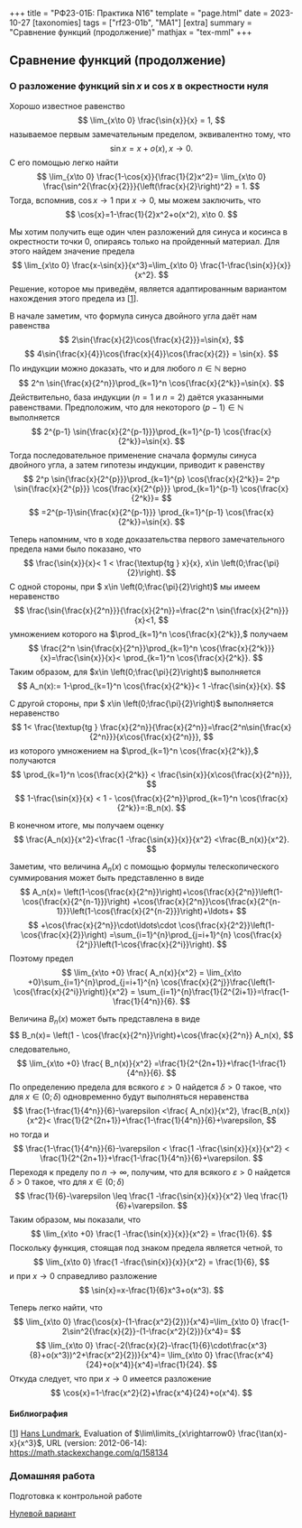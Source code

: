 +++
title = "РФ23-01Б: Практика N16"
template = "page.html"
date = 2023-10-27
[taxonomies]
tags = ["rf23-01b", "MA1"]
[extra]
summary = "Сравнение функций (продолжение)"
mathjax = "tex-mml"
+++

<!-- more -->
## Сравнение функций (продолжение)

### О разложение функций $\sin{x}$ и $\cos{x}$ в окрестности нуля

Хорошо известное равенство 
$$
    \lim_{x\to 0} \frac{\sin{x}}{x} = 1,
$$
называемое первым замечательным пределом, эквивалентно тому, что
$$
    \sin{x} = x + o(x), x\to 0.
$$
С его помощью легко найти
$$
    \lim_{x\to 0} \frac{1-\cos{x}}{\frac{1}{2}x^2}= \lim_{x\to 0} \frac{\sin^2{\frac{x}{2}}}{\left(\frac{x}{2}\right)^2} = 1.
$$
Тогда, вспомнив, $\cos{x}\to 1$ при $x\to 0$, мы можем заключить, что
$$
    \cos{x}=1-\frac{1}{2}x^2+o(x^2), x\to 0.
$$

Мы хотим получить еще один член разложений для синуса и косинса  в окрестности точки $0,$ 
опираясь только на пройденный материал. Для этого найдем значение предела
$$
    \lim_{x\to 0} \frac{x-\sin{x}}{x^3}=\lim_{x\to 0} \frac{1-\frac{\sin{x}}{x}}{x^2}.
$$
Решение, которое мы приведём, является адаптированным вариантом нахождения этого предела из [<a href="#1">1</a>].

В начале заметим, что формула синуса двойного угла даёт нам равенства
$$
    2\sin{\frac{x}{2}\cos{\frac{x}{2}}}=\sin{x},
$$
$$
    4\sin{\frac{x}{4}}\cos{\frac{x}{4}}\cos{\frac{x}{2}} = \sin{x}.
$$
По индукции можно доказать, что и для любого $n\in\mathbb{N}$ верно
$$
    2^n \sin{\frac{x}{2^n}}\prod_{k=1}^n \cos{\frac{x}{2^k}}=\sin{x}.
$$
Действительно, база индукции ($n=1$ и $n=2$) даётся указанными равенствами. 
Предположим, что для некоторого
$(p-1)\in\mathbb{N}$ выполняется
$$
    2^{p-1} \sin{\frac{x}{2^{p-1}}}\prod_{k=1}^{p-1} \cos{\frac{x}{2^k}}=\sin{x}.
$$
Тогда последовательное применение сначала формулы синуса двойного угла, а затем гипотезы индукции,
приводит к равенству
$$
    2^p \sin{\frac{x}{2^{p}}}\prod_{k=1}^{p} \cos{\frac{x}{2^k}}=
    2^p \sin{\frac{x}{2^{p}}} \cos{\frac{x}{2^{p}}} \prod_{k=1}^{p-1} \cos{\frac{x}{2^k}}=
$$
$$
    =2^{p-1}\sin{\frac{x}{2^{p-1}}} \prod_{k=1}^{p-1} \cos{\frac{x}{2^k}}=\sin{x}.
$$



Теперь напомним, что в ходе доказательства первого замечательного предела нами было показано, что
$$
    \frac{\sin{x}}{x}< 1 < \frac{\textup{tg } x}{x}, x\in \left(0;\frac{\pi}{2}\right).
$$
С одной стороны, при $ x\in \left(0;\frac{\pi}{2}\right)$ мы имеем неравенство
$$
    \frac{\sin{\frac{x}{2^n}}}{\frac{x}{2^n}}=\frac{2^n \sin{\frac{x}{2^n}}}{x}<1,
$$
умножением которого на $\prod_{k=1}^n \cos{\frac{x}{2^k}},$ получаем
$$
    \frac{2^n \sin{\frac{x}{2^n}}\prod_{k=1}^n \cos{\frac{x}{2^k}}}{x}=\frac{\sin{x}}{x}< \prod_{k=1}^n \cos{\frac{x}{2^k}}.
$$
Таким образом, для $x\in \left(0;\frac{\pi}{2}\right)$ выполняется
$$
    A_n(x):= 1-\prod_{k=1}^n \cos{\frac{x}{2^k}}< 1 -\frac{\sin{x}}{x}.
$$

С другой стороны, при $ x\in \left(0;\frac{\pi}{2}\right)$ выполняется неравенство
$$
    1< \frac{\textup{tg } \frac{x}{2^n}}{\frac{x}{2^n}}=\frac{2^n\sin{\frac{x}{2^n}}}{x\cos{\frac{x}{2^n}}},
$$
из которого умножением на $\prod_{k=1}^n \cos{\frac{x}{2^k}},$ получаются
$$
    \prod_{k=1}^n \cos{\frac{x}{2^k}} < \frac{\sin{x}}{x\cos{\frac{x}{2^n}}},
$$
$$
    1-\frac{\sin{x}}{x} < 1 - \cos{\frac{x}{2^n}}\prod_{k=1}^n \cos{\frac{x}{2^k}}=:B_n(x).
$$

В конечном итоге, мы получаем оценку
$$
    \frac{A_n(x)}{x^2}<\frac{1 -\frac{\sin{x}}{x}}{x^2} <\frac{B_n(x)}{x^2}.
$$


Заметим, что величина $A_n(x)$ с помощью формулы телескопического суммирования может быть представленно в виде
$$
    A_n(x)= \left(1-\cos{\frac{x}{2^n}}\right)+\cos{\frac{x}{2^n}}\left(1-\cos{\frac{x}{2^{n-1}}}\right)
    +\cos{\frac{x}{2^n}}\cos{\frac{x}{2^{n-1}}}\left(1-\cos{\frac{x}{2^{n-2}}}\right)+\ldots+
$$
$$
    +\cos{\frac{x}{2^n}}\cdot\ldots\cdot \cos{\frac{x}{2^2}}\left(1-\cos{\frac{x}{2}}\right)
    =\sum_{i=1}^{n}\prod_{j=i+1}^{n} \cos{\frac{x}{2^j}}\left(1-\cos{\frac{x}{2^i}}\right).
$$
Поэтому   предел
$$
    \lim_{x\to +0} \frac{ A_n(x)}{x^2} = \lim_{x\to +0}\sum_{i=1}^{n}\prod_{j=i+1}^{n} \cos{\frac{x}{2^j}}\frac{\left(1-\cos{\frac{x}{2^i}}\right)}{x^2}
    = \sum_{i=1}^{n}\frac{1}{2^{2i+1}}=\frac{1-\frac{1}{4^n}}{6}.
$$

Величина $B_n(x)$ может быть представлена в виде
$$
    B_n(x)= \left(1 - \cos{\frac{x}{2^n}}\right)+\cos{\frac{x}{2^n}} A_n(x),
$$
следовательно, 
$$
    \lim_{x\to +0} \frac{ B_n(x)}{x^2} =\frac{1}{2^{2n+1}}+\frac{1-\frac{1}{4^n}}{6}.
$$
По определению предела для всякого $\varepsilon >0$ найдется $\delta >0$ такое, что для $x\in(0;\delta)$
одновременно будут выполняться неравенства
$$
    \frac{1-\frac{1}{4^n}}{6}-\varepsilon <\frac{ A_n(x)}{x^2},  \frac{B_n(x)}{x^2}< \frac{1}{2^{2n+1}}+\frac{1-\frac{1}{4^n}}{6}+\varepsilon,
$$
но тогда и 
$$
     \frac{1-\frac{1}{4^n}}{6}-\varepsilon < \frac{1 -\frac{\sin{x}}{x}}{x^2} < \frac{1}{2^{2n+1}}+\frac{1-\frac{1}{4^n}}{6}+\varepsilon.
$$
Переходя к пределу по $n\to \infty$, получим, что для всякого $\varepsilon >0$ найдется $\delta >0$ такое, что для $x\in(0;\delta)$
$$
     \frac{1}{6}-\varepsilon \leq \frac{1 -\frac{\sin{x}}{x}}{x^2} \leq \frac{1}{6}+\varepsilon.
$$
Таким образом, мы показали, что
$$
      \lim_{x\to +0} \frac{1 -\frac{\sin{x}}{x}}{x^2} = \frac{1}{6}.
$$
Поскольку функция, стоящая под знаком предела является четной, то
$$
      \lim_{x\to 0} \frac{1 -\frac{\sin{x}}{x}}{x^2} = \frac{1}{6},
$$
и при $x\to 0$ справедливо разложение
$$
    \sin{x}=x-\frac{1}{6}x^3+o(x^3).
$$

Теперь легко найти, что
$$
    \lim_{x\to 0} \frac{\cos{x}-(1-\frac{x^2}{2})}{x^4}=\lim_{x\to 0} \frac{1-2\sin^2{\frac{x}{2}}-(1-\frac{x^2}{2})}{x^4}=
$$
$$
    \lim_{x\to 0} \frac{-2(\frac{x}{2}-\frac{1}{6}\cdot\frac{x^3}{8}+o(x^3))^2+\frac{x^2}{2})}{x^4}=
    \lim_{x\to 0} \frac{\frac{x^4}{24}+o(x^4)}{x^4}=\frac{1}{24}.
$$
Откуда следует, что при $x\to 0$ имеется разложение
$$
    \cos{x}=1-\frac{x^2}{2}+\frac{x^4}{24}+o(x^4).
$$

#### Библиография
 [<a name="1">[1](https://math.stackexchange.com/a/158134)</a>] [Hans Lundmark](https://math.stackexchange.com/users/1242/hans-lundmark), Evaluation of $\lim\limits_{x\rightarrow0} \frac{\tan(x)-x}{x^3}$, URL (version: 2012-06-14): https://math.stackexchange.com/q/158134
### Домашняя работа

Подготовка к контрольной работе

[Нулевой вариант](/MA1_Test1_v0.pdf)
